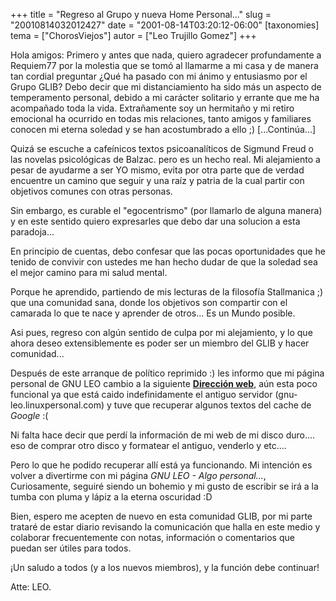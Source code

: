 +++
title = "Regreso al Grupo y nueva Home Personal..."
slug = "20010814032012427"
date = "2001-08-14T03:20:12-06:00"
[taxonomies]
tema = ["ChorosViejos"]
autor = ["Leo Trujillo Gomez"]
+++

Hola amigos:
Primero y antes que nada, quiero agradecer profundamente a Requiem77 por
la molestia que se tomó al llamarme a mi casa y de manera tan cordial
preguntar ¿Qué ha pasado con mi ánimo y entusiasmo por el Grupo GLIB?
Debo decir que mi distanciamiento ha sido más un aspecto de temperamento
personal, debido a mi carácter solitario y errante que me ha acompañado
toda la vida.
Extrañamente soy un hermitaño y mi retiro emocional ha ocurrido en todas
mis relaciones, tanto amigos y familiares conocen mi eterna soledad y se
han acostumbrado a ello ;)
\[...Continúa...\]

<!-- more -->
Quizá se escuche a cafeínicos textos psicoanalíticos de Sigmund Freud o
las novelas psicológicas de Balzac. pero es un hecho real. Mi
alejamiento a pesar de ayudarme a ser YO mismo, evita por otra parte que
de verdad encuentre un camino que seguir y una raíz y patria de la cual
partir con objetivos comunes con otras personas.

Sin embargo, es curable el "egocentrismo" (por llamarlo de alguna
manera) y en este sentido quiero expresarles que debo dar una solucion a
esta paradoja...

En principio de cuentas, debo confesar que las pocas oportunidades que
he tenido de convivir con ustedes me han hecho dudar de que la soledad
sea el mejor camino para mi salud mental.

Porque he aprendido, partiendo de mis lecturas de la filosofía
Stallmanica ;) que una comunidad sana, donde los objetivos son compartir
con el camarada lo que te nace y aprender de otros... Es un Mundo
posible.

Asi pues, regreso con algún sentido de culpa por mi alejamiento, y lo
que ahora deseo extensiblemente es poder ser un miembro del GLIB y hacer
comunidad...

Después de este arranque de político reprimido :) les informo que mi
página personal de GNU LEO cambio a la siguiente [**Dirección
web**](http://www.prodigyweb.net.mx/aleogom/), aún esta poco funcional
ya que está caido indefinidamente el antiguo servidor
(gnu-leo.linuxpersonal.com) y tuve que recuperar algunos textos del
cache de *Google* :(

Ni falta hace decir que perdí la información de mi web de mi disco
duro.... eso de comprar otro disco y formatear el antiguo, venderlo y
etc....

Pero lo que he podido recuperar allí está ya funcionando. Mi intención
es volver a divertirme con mi página *GNU LEO - Algo personal...*,
Curiosamente, seguiré siendo un bohemio y mi gusto de escribir se irá a
la tumba con pluma y lápiz a la eterna oscuridad :D

Bien, espero me acepten de nuevo en esta comunidad GLIB, por mi parte
trataré de estar diario revisando la comunicación que halla en este
medio y colaborar frecuentemente con notas, información o comentarios
que puedan ser útiles para todos.

¡Un saludo a todos (y a los nuevos miembros), y la función debe
continuar!

Atte: LEO.
